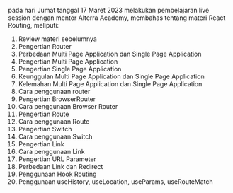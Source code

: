 pada hari Jumat tanggal 17 Maret 2023 melakukan pembelajaran live session dengan mentor Alterra Academy, membahas tentang materi React Routing, meliputi:
1. Review materi sebelumnya
2. Pengertian Router
3. Perbedaan Multi Page Application dan Single Page Application
4. Pengertian Multi Page Application
5. Pengertian Single Page Application
6. Keunggulan Multi Page Application dan Single Page Application
7. Kelemahan Multi Page Application dan Single Page Application
8. Cara penggunaan router
9. Pengertian BrowserRouter
10. Cara penggunaan Browser Router
11. Pengertian Route
12. Cara penggunaan Route
13. Pengertian Switch
14. Cara penggunaan Switch
15. Pengertian Link
16. Cara penggunaan Link
17. Pengertian URL Parameter
18. Perbedaan Link dan Redirect
19. Penggunaan Hook Routing
20. Penggunaan useHistory, useLocation, useParams, useRouteMatch
